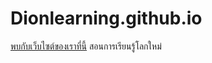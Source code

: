 # Dionlearning.github.io 
<a href="http://dionsurichai.github.io/cs55/">พบกับเว็บไซต์ของเราที่นี้</a>
สอนการเรียนรู้โลกใหม่
